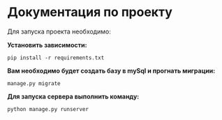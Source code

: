 # Документация по проекту
Для запуска проекта необходимо:

**Установить зависимости:**

``` pip install -r requirements.txt ```

**Вам необходимо будет создать базу в mySql и прогнать миграции:**

`manage.py migrate`

**Для запуска сервера выполнить команду:**

`python manage.py runserver`
